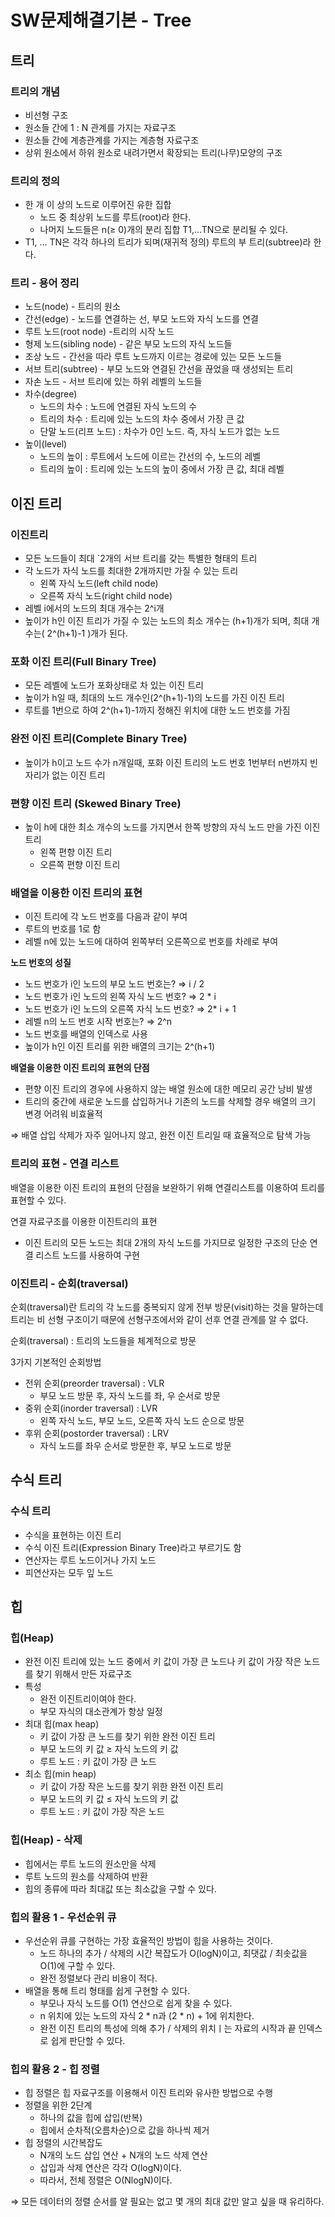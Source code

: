 # SW문제해결기본 - Tree

## 트리

### 트리의 개념

- 비선형 구조
- 원소들 간에 1 : N 관계를 가지는 자료구조
- 원소들 간에 계층관계를 가지는 계층형 자료구조
- 상위 원소에서 하위 원소로 내려가면서 확장되는 트리(나무)모양의 구조

### 트리의 정의

- 한 개 이 상의 노드로 이루어진 유한 집합
    - 노드 중 최상위 노드를 루트(root)라 한다.
    - 나머지 노드들은 n(≥ 0)개의 분리 집합 T1,…TN으로 분리될 수 있다.
- T1, … TN은 각각 하나의 트리가 되며(재귀적 정의)
루트의 부 트리(subtree)라 한다.

### 트리 - 용어 정리

- 노드(node) - 트리의 원소
- 간선(edge) - 노드를 연결하는 선, 부모 노드와 자식 노드를 연결
- 루트 노드(root node) -트리의 시작 노드
- 형제 노드(sibling node) - 같은 부모 노드의 자식 노드들
- 조상 노드 - 간선을 따라 루트 노드까지 이르는 경로에 있는 모든 노드들
- 서브 트리(subtree) - 부모 노드와 연결된 간선을 끊었을 때 생성되는 트리
- 자손 노드 - 서브 트리에 있는 하위 레벨의 노드들
- 차수(degree)
    - 노드의 차수 : 노드에 연결된 자식 노드의 수
    - 트리의 차수 : 트리에 있는 노드의 차수 중에서 가장 큰 값
    - 단말 노드(리프 노드) : 차수가 0인 노드. 즉, 자식 노드가 없는 노드
- 높이(level)
    - 노드의 높이 : 루트에서 노드에 이르는 간선의 수, 노드의 레벨
    - 트리의 높이 : 트리에 있는 노드의 높이 중에서 가장 큰 값, 최대 레벨

## 이진 트리

### 이진트리

- 모든 노드들이 최대 `2개의 서브 트리를 갖는 특별한 형태의 트리
- 각 노드가 자식 노드를 최대한 2개까지만 가질 수 있는 트리
    - 왼쪽 자식 노드(left child node)
    - 오른쪽 자식 노드(right child node)
- 레벨 i에서의 노드의 최대 개수는 2^i개
- 높이가 h인 이진 트리가 가질 수 있는 노드의 최소 개수는 (h+1)개가 되며,
최대 개수는( 2^(h+1)-1 )개가 된다.

### 포화 이진 트리(Full Binary Tree)

- 모든 레벨에 노드가 포화상태로 차 있는 이진 트리
- 높이가 h일 때, 최대의 노드 개수인(2^(h+1)-1)의 노드를 가진 이진 트리
- 루트를 1번으로 하여 2^(h+1)-1까지 정해진 위치에 대한 노드 번호를 가짐

### 완전 이진 트리(Complete Binary Tree)

- 높이가 h이고 노드 수가 n개일때, 포화 이진 트리의 노드 번호 1번부터 n번까지 빈 자리가 없는 이진 트리

### 편향 이진 트리 (Skewed Binary Tree)

- 높이 h에 대한 최소 개수의 노드를 가지면서 한쪽 방향의 자식 노드 만을 가진 이진 트리
    - 왼쪽 편향 이진 트리
    - 오른쪽 편향 이진 트리

### 배열을 이용한 이진 트리의 표현

- 이진 트리에 각 노드 번호를 다음과 같이 부여
- 루트의 번호를 1로 함
- 레벨 n에 있는 노드에 대하여 왼쪽부터 오른쪽으로 번호를 차례로 부여

**노드 번호의 성질**

- 노드 번호가 i인 노드의 부모 노드 번호는?  ⇒ i / 2
- 노드 번호가 i인 노드의 왼쪽 자식 노드 번호? ⇒ 2 * i
- 노드 번호가 i인 노드의 오른쪽 자식 노드 번호? ⇒ 2* i + 1
- 레벨 n의 노드 번호 시작 번호는? ⇒ 2^n
- 노드 번호를 배열의 인덱스로 사용
- 높이가 h인 이진 트리를 위한 배열의 크기는 2^(h+1)

**배열을 이용한 이진 트리의 표현의 단점**

- 편향 이진 트리의 경우에 사용하지 않는 배열 원소에 대한 메모리 공간 낭비 발생
- 트리의 중간에 새로운 노드를 삽입하거나 기존의 노드를 삭제할 경우 배열의 크기 변경 어려워 비효율적

⇒ 배열 삽입 삭제가 자주 일어나지 않고, 완전 이진 트리일 때 효율적으로 탐색 가능

### 트리의 표현 - 연결 리스트

배열을 이용한 이진 트리의 표현의 단점을 보완하기 위해 연결리스트를 이용하여 트리를 표현할 수 있다.

연결 자료구조를 이용한 이진트리의 표현

- 이진 트리의 모든 노드는 최대 2개의 자식 노드를 가지므로 일정한 구조의 단순 연결 리스트 노드를 사용하여 구현

### 이진트리 - 순회(traversal)

순회(traversal)란 트리의 각 노드를 중복되지 않게 전부 방문(visit)하는 것을 말하는데
트리는 비 선형 구조이기 때문에 선형구조에서와 같이 선후 연결 관계를 알 수 없다.

순회(traversal) : 트리의 노드들을 체계적으로 방문

3가지 기본적인 순회방법

- 전위 순회(preorder traversal) : VLR
    - 부모 노드 방문 후, 자식 노드를 좌, 우 순서로 방문
- 중위 순회(inorder traversal) : LVR
    - 왼쪽 자식 노드, 부모 노드, 오른쪽 자식 노드 순으로 방문
- 후위 순회(postorder traversal) : LRV
    - 자식 노드를 좌우 순서로 방문한 후, 부모 노드로 방문

## 수식 트리

### 수식 트리

- 수식을 표현하는 이진 트리
- 수식 이진 트리(Expression Binary Tree)라고 부르기도 함
- 연산자는 루트 노드이거나 가지 노드
- 피연산자는 모두 잎  노드

## 힙

### 힙(Heap)

- 완전 이진 트리에 있는 노드 중에서 키 값이 가장 큰 노드나 키 값이 가장 작은 노드를 찾기 위해서 만든 자료구조
- 특성
    - 완전 이진트리이여야 한다.
    - 부모 자식의 대소관계가 항상 일정
- 최대 힙(max heap)
    - 키 값이 가장 큰 노드를 찾기 위한 완전 이진 트리
    - 부모 노드의 키 값 ≥ 자식 노드의 키 값
    - 루트 노드 : 키 값이 가장 큰 노드
- 최소 힙(min heap)
    - 키 값이 가장 작은 노드를 찾기 위한 완전 이진 트리
    - 부모 노드의 키 값 ≤ 자식 노드의 키 값
    - 루트 노드 : 키 값이 가장 작은 노드

### 힙(Heap) - 삭제

- 힙에서는 루트 노드의 원소만을 삭제
- 루트 노드의 원소를 삭제하여 반환
- 힙의 종류에 따라 최대값 또는 최소값을 구할 수 있다.

### 힙의 활용 1 - 우선순위 큐

- 우선순위 큐를 구현하는 가장 효율적인 방법이 힙을 사용하는 것이다.
    - 노드 하나의 추가 / 삭제의 시간 복잡도가 O(logN)이고, 최댓값 / 최솟값을 O(1)에 구할 수 있다.
    - 완전 정렬보다 관리 비용이 적다.
- 배열을 통해 트리 형태를 쉽게 구현할 수 있다.
    - 부모나 자식 노드를 O(1) 연산으로 쉽게 찾을 수 있다.
    - n 위치에 있는 노드의 자식 2 * n과 (2 * n) + 1에 위치한다.
    - 완전 이진 트리의 특성에 의해 추가 / 삭제의 위치ㅣ는 자료의 시작과 끝 인덱스로 쉽게 판단할 수 있다.

### 힙의 활용 2 - 힙 정렬

- 힙 정렬은 힙 자료구조를 이용해서 이진 트리와 유사한 방법으로 수행
- 정렬을 위한 2단계
    - 하나의 값을 힙에 삽입(반복)
    - 힙에서 순차적(오름차순)으로 값을 하나씩 제거
- 힙 정렬의 시간복잡도
    - N개의 노드 삽입 연산 + N개의 노드 삭제 연산
    - 삽입과 삭제 연산은 각각 O(logN)이다.
    - 따라서, 전체 정렬은 O(NlogN)이다.

⇒ 모든 데이터의 정렬 순서를 알 필요는 없고 몇 개의 최대 값만 알고 싶을 때 유리하다.
